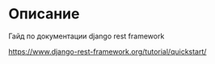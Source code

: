 # Описание
Гайд по документации django rest framework

https://www.django-rest-framework.org/tutorial/quickstart/
